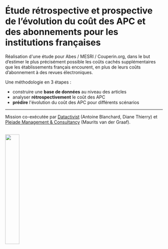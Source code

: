 # Étude rétrospective et prospective de l’évolution du coût des APC et des abonnements pour les institutions françaises

Réalisation d'une étude pour Abes / MESRI / Couperin.org, dans le but d’estimer le plus précisément possible les coûts cachés supplémentaires que les établissements français encourent, en plus de leurs coûts d’abonnement à des revues électroniques.

Une méthodologie en 3 étapes : 

- construire une **base de données** au niveau des articles
- analyser **rétrospectivement** le coût des APC
- **prédire** l'évolution du coût des APC pour différents scénarios

------------
Mission co-exécutée par [Datactivist](https://datactivist.coop/fr/) (Antoine Blanchard, Diane Thierry) et [Pleiade Management & Consultancy](https://pleiade.nl/fr/) (Maurits van der Graaf).

<br>

<img src="https://nextcloud.datactivist.coop/s/kdB4nBMeMPATib2/preview" width="30%">
